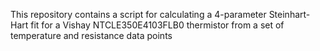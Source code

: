 This repository contains a script for calculating a 4-parameter Steinhart-Hart fit for a Vishay NTCLE350E4103FLB0 thermistor from a set of temperature and resistance data points
